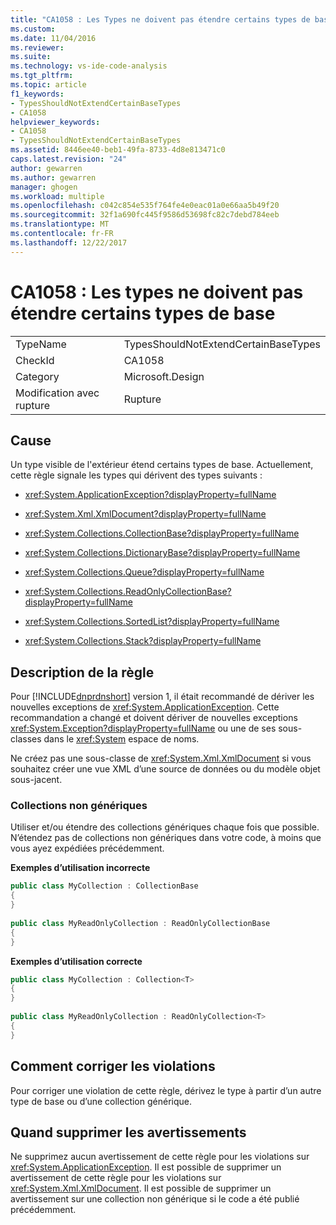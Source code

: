```yaml
---
title: "CA1058 : Les Types ne doivent pas étendre certains types de base | Documents Microsoft"
ms.custom: 
ms.date: 11/04/2016
ms.reviewer: 
ms.suite: 
ms.technology: vs-ide-code-analysis
ms.tgt_pltfrm: 
ms.topic: article
f1_keywords:
- TypesShouldNotExtendCertainBaseTypes
- CA1058
helpviewer_keywords:
- CA1058
- TypesShouldNotExtendCertainBaseTypes
ms.assetid: 8446ee40-beb1-49fa-8733-4d8e813471c0
caps.latest.revision: "24"
author: gewarren
ms.author: gewarren
manager: ghogen
ms.workload: multiple
ms.openlocfilehash: c042c854e535f764fe4e0eac01a0e66aa5b49f20
ms.sourcegitcommit: 32f1a690fc445f9586d53698fc82c7debd784eeb
ms.translationtype: MT
ms.contentlocale: fr-FR
ms.lasthandoff: 12/22/2017
---
```

# <a name="ca1058-types-should-not-extend-certain-base-types"></a>CA1058 : Les types ne doivent pas étendre certains types de base
|||  
|-|-|  
|TypeName|TypesShouldNotExtendCertainBaseTypes|  
|CheckId|CA1058|  
|Category|Microsoft.Design|  
|Modification avec rupture|Rupture|  
  
## <a name="cause"></a>Cause  
 Un type visible de l'extérieur étend certains types de base. Actuellement, cette règle signale les types qui dérivent des types suivants :  
  
-   <xref:System.ApplicationException?displayProperty=fullName>  
  
-   <xref:System.Xml.XmlDocument?displayProperty=fullName>  
  
-   <xref:System.Collections.CollectionBase?displayProperty=fullName>  
  
-   <xref:System.Collections.DictionaryBase?displayProperty=fullName>  
  
-   <xref:System.Collections.Queue?displayProperty=fullName>  
  
-   <xref:System.Collections.ReadOnlyCollectionBase?displayProperty=fullName>  
  
-   <xref:System.Collections.SortedList?displayProperty=fullName>  
  
-   <xref:System.Collections.Stack?displayProperty=fullName>  
  
## <a name="rule-description"></a>Description de la règle  
 Pour [!INCLUDE[dnprdnshort](../code-quality/includes/dnprdnshort_md.md)] version 1, il était recommandé de dériver les nouvelles exceptions de <xref:System.ApplicationException>. Cette recommandation a changé et doivent dériver de nouvelles exceptions <xref:System.Exception?displayProperty=fullName> ou une de ses sous-classes dans le <xref:System> espace de noms.  
  
 Ne créez pas une sous-classe de <xref:System.Xml.XmlDocument> si vous souhaitez créer une vue XML d’une source de données ou du modèle objet sous-jacent.  
  
### <a name="non-generic-collections"></a>Collections non génériques  
 Utiliser et/ou étendre des collections génériques chaque fois que possible. N’étendez pas de collections non génériques dans votre code, à moins que vous ayez expédiées précédemment.  
  
 **Exemples d’utilisation incorrecte**  
  
```csharp  
public class MyCollection : CollectionBase  
{  
}  
  
public class MyReadOnlyCollection : ReadOnlyCollectionBase  
{  
}  
```  
  
 **Exemples d’utilisation correcte**  
  
```csharp  
public class MyCollection : Collection<T>  
{  
}  
  
public class MyReadOnlyCollection : ReadOnlyCollection<T>  
{  
}  
```  
  
## <a name="how-to-fix-violations"></a>Comment corriger les violations  
 Pour corriger une violation de cette règle, dérivez le type à partir d’un autre type de base ou d’une collection générique.  
  
## <a name="when-to-suppress-warnings"></a>Quand supprimer les avertissements  
 Ne supprimez aucun avertissement de cette règle pour les violations sur <xref:System.ApplicationException>. Il est possible de supprimer un avertissement de cette règle pour les violations sur <xref:System.Xml.XmlDocument>. Il est possible de supprimer un avertissement sur une collection non générique si le code a été publié précédemment.